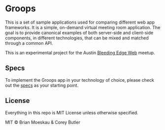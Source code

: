 # Groops

This is a set of sample applications used for comparing different web app frameworks. It is a simple, on-demand virtual meeting room application. The goal is to provide canonical examples of both server-side and client-side components, in different technologies, that can be mixed and matched through a common API.

This is an experimental project for the Austin [Bleeding Edge Web](http://www.meetup.com/bleeding-edge-web/) meetup.

## Specs

To implement the Groops app in your technology of choice, please check out the [specs](https://github.com/groopy/examples/wiki/Application-Specs) as your starting point.

## License

Everything in this repo is MIT License unless otherwise specified.

MIT &copy; Brian Moeskau &amp; Corey Butler
